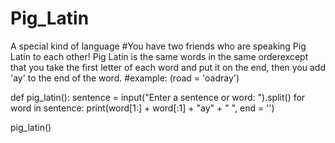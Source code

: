 # Pig_Latin
A special kind of language
#You have two friends who are speaking Pig Latin to each other! Pig Latin is the same words in the same orderexcept that you take the first letter of each word and put it on the end, then you add 'ay' to the end of the word.
#example: (road = 'oadray')

def pig_latin():
    sentence = input("Enter a sentence or word: ").split()
    for word in sentence:
        print(word[1:] + word[:1] + "ay" + " ", end = '')
        
pig_latin()
